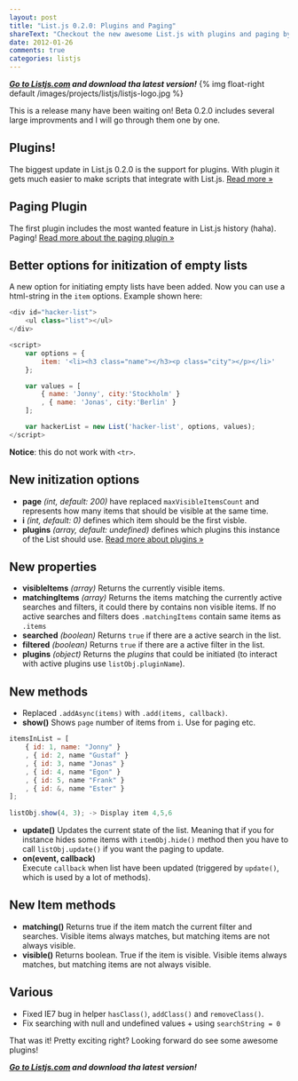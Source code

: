 ```yaml
---
layout: post
title: "List.js 0.2.0: Plugins and Paging"
shareText: "Checkout the new awesome List.js with plugins and paging by @javve"
date: 2012-01-26
comments: true
categories: listjs
---
```


_**[Go to Listjs.com](http://listjs.com) and download tha latest version!**_
{% img float-right default /images/projects/listjs/listjs-logo.jpg %}

This is a release many have been waiting on! Beta 0.2.0 includes several large improvments and I will go through them one by one.  

## Plugins!
The biggest update in List.js 0.2.0 is the support for plugins. With plugin it gets much easier to make scripts that integrate with List.js. [Read more »](/listjs-plugins-guide/)

## Paging Plugin
The first plugin includes the most wanted feature in List.js history (haha). Paging! [Read more about the paging plugin »](/listjs-paging-plugin/)

## Better options for initization of empty lists
A new option for initiating empty lists have been added. Now you can use a html-string in the `item` options. Example shown here:
``` javascript
<div id="hacker-list">
    <ul class="list"></ul>
</div>

<script>
    var options = {
        item: '<li><h3 class="name"></h3><p class="city"></p></li>'
    };

    var values = [
        { name: 'Jonny', city:'Stockholm' }
        , { name: 'Jonas', city:'Berlin' }
    ];

    var hackerList = new List('hacker-list', options, values);
</script>
```
**Notice**: this do not work with `<tr>`.

## New initization options
* **page** _(int, default: 200)_ have replaced `maxVisibleItemsCount` and represents how many items that should be visible at the same time.
* **i** _(int, default: 0)_ defines which item should be the first visble.
* **plugins** _(array, default: undefined)_ defines which plugins this instance of the List should use. [Read more about plugins »](/listjs-plugins-guide/)

## New properties
* **visibleItems** _(array)_ Returns the currently visible items.
* **matchingItems** _(array)_ Returns the items matching the currently active searches and filters, it could there by contains non visible items. If no active searches and filters does `.matchingItems` contain same items as `.items`
* **searched** _(boolean)_ Returns `true` if there are a active search in the list.
* **filtered** _(boolean)_ Returns `true` if there are a active filter in the list.
* **plugins** _(object)_ Returns the _plugins_ that could be initiated (to interact with active plugins use `listObj.pluginName`).

## New methods
* Replaced `.addAsync(items)` with `.add(items, callback)`. 
* **show()** 
Shows `page` number of items from `i`. Use for paging etc.
``` javascript
itemsInList = [
	{ id: 1, name: "Jonny" }
	, { id: 2, name "Gustaf" }
	, { id: 3, name "Jonas" }
	, { id: 4, name "Egon" }
	, { id: 5, name "Frank" }
	, { id: &, name "Ester" }
];
    	
listObj.show(4, 3); -> Display item 4,5,6 
```
* **update()** 
Updates the current state of the list. Meaning that if you for instance hides some items with `itemObj.hide()` method then you have to call `listObj.update()` if you want the paging to update.
* **on(event, callback)**  
Execute `callback` when list have been updated (triggered by `update()`, which is used by a lot of methods).

## New Item methods
* **matching()** 
Returns true if the item match the current filter and searches. Visible items always matches, but matching items are not always visible.
* **visible()**
Returns boolean. True if the item is visible. Visible items always matches, but matching items are not always visible.

## Various
* Fixed IE7 bug in helper `hasClass()`, `addClass()` and `removeClass()`.
* Fix searching with null and undefined values + using `searchString = 0`



That was it! Pretty exciting right? Looking forward do see some awesome plugins!

_**[Go to Listjs.com](http://listjs.com) and download tha latest version!**_